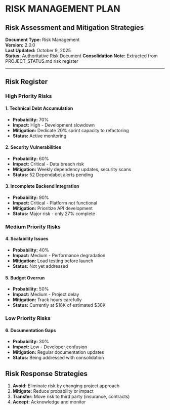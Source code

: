 # RISK MANAGEMENT PLAN
## Risk Assessment and Mitigation Strategies

**Document Type:** Risk Management  
**Version:** 2.0.0  
**Last Updated:** October 9, 2025  
**Status:** Authoritative Risk Document
**Consolidation Note:** Extracted from PROJECT_STATUS.md risk register

---

## Risk Register

### High Priority Risks

#### 1. Technical Debt Accumulation
- **Probability:** 70%
- **Impact:** High - Development slowdown
- **Mitigation:** Dedicate 20% sprint capacity to refactoring
- **Status:** Active monitoring

#### 2. Security Vulnerabilities
- **Probability:** 60%
- **Impact:** Critical - Data breach risk
- **Mitigation:** Weekly dependency updates, security scans
- **Status:** 52 Dependabot alerts pending

#### 3. Incomplete Backend Integration
- **Probability:** 90%
- **Impact:** Critical - Platform not functional
- **Mitigation:** Prioritize API development
- **Status:** Major risk - only 27% complete

### Medium Priority Risks

#### 4. Scalability Issues
- **Probability:** 40%
- **Impact:** Medium - Performance degradation
- **Mitigation:** Load testing before launch
- **Status:** Not yet addressed

#### 5. Budget Overrun
- **Probability:** 50%
- **Impact:** Medium - Project delay
- **Mitigation:** Track hours carefully
- **Status:** Currently at $18K of estimated $30K

### Low Priority Risks

#### 6. Documentation Gaps
- **Probability:** 30%
- **Impact:** Low - Developer confusion
- **Mitigation:** Regular documentation updates
- **Status:** Being addressed with consolidation

## Risk Response Strategies

1. **Avoid:** Eliminate risk by changing project approach
2. **Mitigate:** Reduce probability or impact
3. **Transfer:** Move risk to third party (insurance, contracts)
4. **Accept:** Acknowledge and monitor

